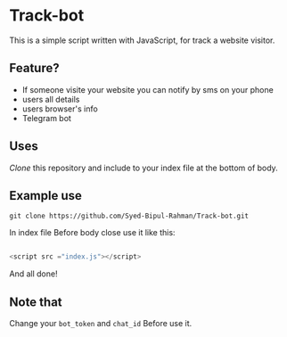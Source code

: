 # Track-bot
This is a simple script written with JavaScript, for track a website visitor. 

## Feature?
- If someone visite your website you can notify by sms on your phone 
- users all details 
- users browser's info
- Telegram bot

## Uses
*Clone* this repository and include to your index file at the bottom of body.
## Example use
```git
git clone https://github.com/Syed-Bipul-Rahman/Track-bot.git
```
In index file Before body close use it like this: 
```js

<script src ="index.js"></script>
```
And all done!
## Note that
Change your ``bot_token`` and ``chat_id`` Before use it. 
